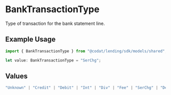 # BankTransactionType

Type of transaction for the bank statement line.

## Example Usage

```typescript
import { BankTransactionType } from "@codat/lending/sdk/models/shared";

let value: BankTransactionType = "SerChg";
```

## Values

```typescript
"Unknown" | "Credit" | "Debit" | "Int" | "Div" | "Fee" | "SerChg" | "Dep" | "Atm" | "Pos" | "Xfer" | "Check" | "Payment" | "Cash" | "DirectDep" | "DirectDebit" | "RepeatPmt" | "Other"
```